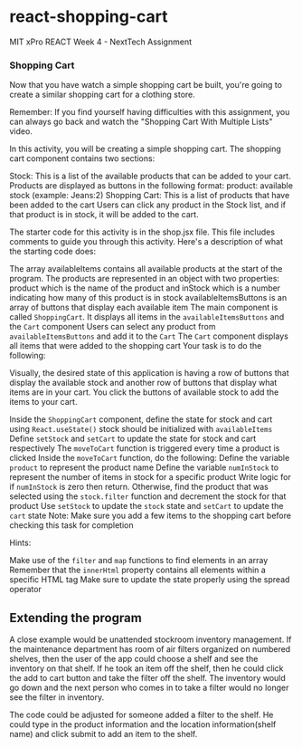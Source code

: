 # react-shopping-cart
MIT xPro REACT Week 4 - NextTech Assignment
### Shopping Cart

Now that you have watch a simple shopping cart be built, you're going to create a similar shopping cart for a clothing store.

Remember: If you find yourself having difficulties with this assignment, you can always go back and watch the "Shopping Cart With Multiple Lists" video.

In this activity, you will be creating a simple shopping cart. The shopping cart component contains two sections:

Stock: This is a list of the available products that can be added to your cart. Products are displayed as buttons in the following format: product: available stock (example: Jeans:2)
Shopping Cart: This is a list of products that have been added to the cart
Users can click any product in the Stock list, and if that product is in stock, it will be added to the cart.

The starter code for this activity is in the shop.jsx file. This file includes comments to guide you through this activity. Here's a description of what the starting code does:

The array availableItems contains all available products at the start of the program. The products are represented in an object with two properties: product which is the name of the product and inStock which is a number indicating how many of this product is in stock
availableItemsButtons is an array of buttons that display each available item
The main component is called ```ShoppingCart```. It displays all items in the ```availableItemsButtons``` and the ```Cart``` component
Users can select any product from ```availableItemsButtons``` and add it to the ```Cart```
The ```Cart``` component displays all items that were added to the shopping cart
Your task is to do the following:

Visually, the desired state of this application is having a row of buttons that display the available stock and another row of buttons that display what items are in your cart. You click the buttons of available stock to add the items to your cart.

Inside the ```ShoppingCart``` component, define the state for stock and cart using ```React.useState()```
stock should be initialized with ```availableItems```
Define ```setStock``` and ```setCart``` to update the state for stock and cart respectively
The ```moveToCart``` function is triggered every time a product is clicked
Inside the ```moveToCart``` function, do the following:
Define the variable ```product``` to represent the product name
Define the variable ```numInStock``` to represent the number of items in stock for a specific product
Write logic for if ```numInStock``` is zero then return. Otherwise, find the product that was selected using the ```stock.filter``` function and decrement the stock for that product
Use ```setStock``` to update the ```stock``` state and ```setCart``` to update the ```cart``` state
Note: Make sure you add a few items to the shopping cart before checking this task for completion

Hints:

Make use of the ```filter``` and ```map``` functions to find elements in an array
Remember that the ```innerHtml``` property contains all elements within a specific HTML tag
Make sure to update the state properly using the spread operator

## Extending the program
A close example would be unattended stockroom inventory management. If the maintenance department has room of air filters organized on numbered shelves, then the user of the app could choose a shelf and see the inventory on that shelf. If he took an item off the shelf, then he could click the add to cart button and take the filter off the shelf. The inventory would go down and the next person who comes in to take a filter would no longer see the filter in inventory.

The code could be adjusted for someone added a filter to the shelf. He could type in the product information and the location information(shelf name) and click submit to add an item to the shelf. 